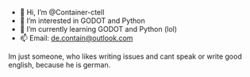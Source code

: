 - 👋 Hi, I’m @Container-ctell
- 👀 I’m interested in GODOT and Python
- 🌱 I’m currently learning GODOT and Python (lol)
- 📫 Email: de.contain@outlook.com

Im just someone, who likes writing issues and cant speak or write good english, because he is german.
